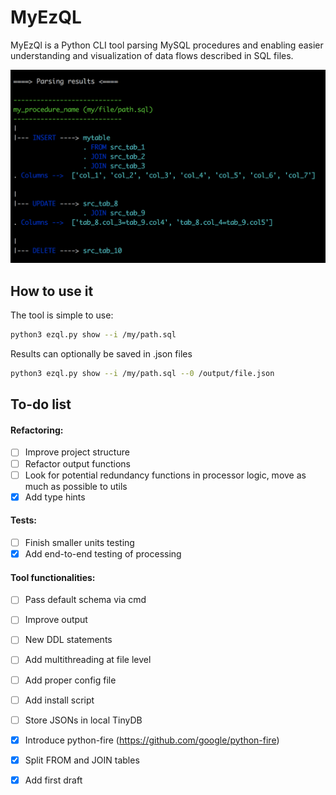 # MyEzQL

MyEzQl is a Python CLI tool parsing MySQL procedures and enabling easier understanding and visualization of data flows 
described in SQL files.

![MyEzQL screenshot](README.png?raw=true "MyEzQL screenshot")

## How to use it

The tool is simple to use:
```bash
python3 ezql.py show --i /my/path.sql
```
Results can optionally be saved in .json files 
```bash
python3 ezql.py show --i /my/path.sql --0 /output/file.json
```

## To-do list

#### Refactoring:
- [ ] Improve project structure
- [ ] Refactor output functions
- [ ] Look for potential redundancy functions in processor logic, move as much as possible to utils
- [x] Add type hints

#### Tests:
- [ ] Finish smaller units testing
- [x] Add end-to-end testing of processing

#### Tool functionalities:
- [ ] Pass default schema via cmd
- [ ] Improve output
- [ ] New DDL statements
- [ ] Add multithreading at file level
- [ ] Add proper config file
- [ ] Add install script
- [ ] Store JSONs in local TinyDB
- [x] Introduce python-fire (https://github.com/google/python-fire)
- [x] Split FROM and JOIN tables
- [x] Add first draft

